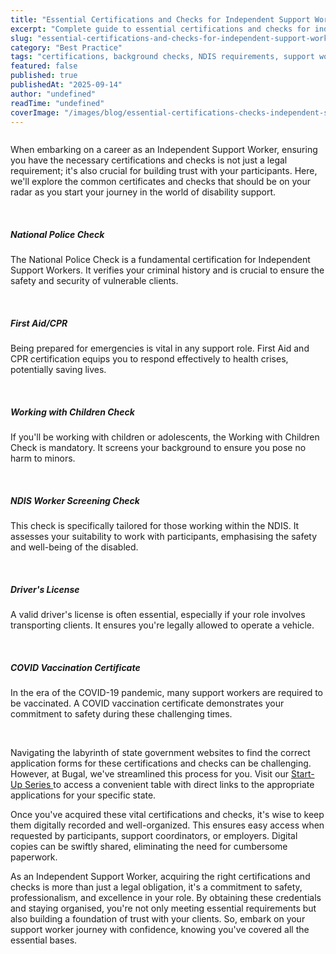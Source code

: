 ```yaml
---
title: "Essential Certifications and Checks for Independent Support Workers"
excerpt: "Complete guide to essential certifications and checks for independent support workers. Meeting NDIS requirements and building client trust."
slug: "essential-certifications-and-checks-for-independent-support-workers"
category: "Best Practice"
tags: "certifications, background checks, NDIS requirements, support workers, compliance"
featured: false
published: true
publishedAt: "2025-09-14"
author: "undefined"
readTime: "undefined"
coverImage: "/images/blog/essential-certifications-checks-independent-support-workers/hero-image.svg"
---
```


<figure class="w-richtext-align-floatleft w-richtext-figure-type-image"><div><img src="https://cdn.prod.website-files.com/60cc2b7089c676114586e061/64f56a0508cf3526fd75f4d8_pexels-dominika-roseclay-3839649.jpg" loading="lazy" alt=""></div></figure><p>When embarking on a career as an Independent Support Worker, ensuring you have the necessary certifications and checks is not just a legal requirement; it's also crucial for building trust with your participants. Here, we'll explore the common certificates and checks that should be on your radar as you start your journey in the world of disability support.</p><p>‍</p><h5>National Police Check</h5><p>The National Police Check is a fundamental certification for Independent Support Workers. It verifies your criminal history and is crucial to ensure the safety and security of vulnerable clients.</p><p>‍</p><h5>First Aid/CPR</h5><p>Being prepared for emergencies is vital in any support role. First Aid and CPR certification equips you to respond effectively to health crises, potentially saving lives.</p><p>‍</p><h5>Working with Children Check</h5><p>If you'll be working with children or adolescents, the Working with Children Check is mandatory. It screens your background to ensure you pose no harm to minors.</p><p>‍</p><h5>NDIS Worker Screening Check</h5><p>This check is specifically tailored for those working within the NDIS. It assesses your suitability to work with participants, emphasising the safety and well-being of the disabled.</p><p>‍</p><h5>Driver's License</h5><p>A valid driver's license is often essential, especially if your role involves transporting clients. It ensures you're legally allowed to operate a vehicle.</p><p>‍</p><h5>COVID Vaccination Certificate</h5><p>In the era of the COVID-19 pandemic, many support workers are required to be vaccinated. A COVID vaccination certificate demonstrates your commitment to safety during these challenging times.</p><p>‍</p><p>Navigating the labyrinth of state government websites to find the correct application forms for these certifications and checks can be challenging. However, at Bugal, we've streamlined this process for you. Visit our <a href="http://www.bugal.com.au/starting-a-support-provider-journey/support-provider-certifications" target="_blank">Start-Up Series </a>to access a convenient table with direct links to the appropriate applications for your specific state.</p><p>Once you've acquired these vital certifications and checks, it's wise to keep them digitally recorded and well-organized. This ensures easy access when requested by participants, support coordinators, or employers. Digital copies can be swiftly shared, eliminating the need for cumbersome paperwork.</p><p>As an Independent Support Worker, acquiring the right certifications and checks is more than just a legal obligation, it's a commitment to safety, professionalism, and excellence in your role. By obtaining these credentials and staying organised, you're not only meeting essential requirements but also building a foundation of trust with your clients. So, embark on your support worker journey with confidence, knowing you've covered all the essential bases.</p>